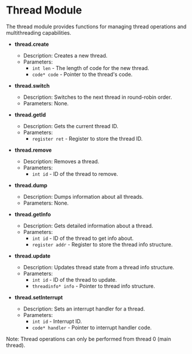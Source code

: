 # Thread Module
The thread module provides functions for managing thread operations and multithreading capabilities.

- **thread.create**
    - Description: Creates a new thread.
    - Parameters:
        - `int len` - The length of code for the new thread.
        - `code* code` - Pointer to the thread's code.

- **thread.switch**
    - Description: Switches to the next thread in round-robin order.
    - Parameters: None.

- **thread.getId**
    - Description: Gets the current thread ID.
    - Parameters:
        - `register ret` - Register to store the thread ID.

- **thread.remove**
    - Description: Removes a thread.
    - Parameters:
        - `int id` - ID of the thread to remove.

- **thread.dump**
    - Description: Dumps information about all threads.
    - Parameters: None.

- **thread.getInfo**
    - Description: Gets detailed information about a thread.
    - Parameters:
        - `int id` - ID of the thread to get info about.
        - `register addr` - Register to store the thread info structure.

- **thread.update**
    - Description: Updates thread state from a thread info structure.
    - Parameters:
        - `int id` - ID of the thread to update.
        - `threadinfo* info` - Pointer to thread info structure.

- **thread.setInterrupt**
    - Description: Sets an interrupt handler for a thread.
    - Parameters:
        - `int id` - Interrupt ID.
        - `code* handler` - Pointer to interrupt handler code.

Note: Thread operations can only be performed from thread 0 (main thread).